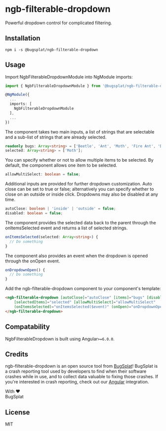# ngb-filterable-dropdown
Powerful dropdown control for complicated filtering.

## Installation
`npm i -s @bugsplat/ngb-filterable-dropdown`

## Usage
Import NgbFilterableDropdownModule into NgModule imports:
```ts
import { NgbFilterableDropdownModule } from '@bugsplat/ngb-filterable-dropdown'

@NgModule({
  ...
  imports: [
    NgbFilterableDropdownModule
  ],
  ...
})
```

The component takes two main inputs, a list of strings that are selectable and a sub-list of strings that are already selected. 
```ts
readonly bugs: Array<string> = ['Beetle', 'Ant', 'Moth', 'Fire Ant', 'Dung Beetle', 'Grass Ant'] 
selected: Array<string> = ['Moth'];
```

You can specify whether or not to allow multiple items to be selected. By default, the component allows one item to be selected.
```ts
allowMultiSelect: boolean = false;
```

Additional inputs are provided for further dropdown customization. Auto close can be set to true or false; alternatively you can specify whether to close on an outside or inside click. Dropdowns may also be disabled at any time.
```ts
autoClose: boolean | 'inside' | 'outside' = false;
disabled: boolean = false;
```

The component provides the selected data back to the parent through the onItemsSelected event and returns a list of selected strings.
```ts
onItemsSelected(selected: Array<string>) {
  // Do something
}
```

The component also provides an event when the dropdown is opened through the onOpen event.
```ts
onDropdownOpen() {
  // Do something
}
```

Add the ngb-filterable-dropdown component to your component's template:
```html
<ngb-filterable-dropdown [autoClose]="autoClose" [items]="bugs" [disabled]="disabled"
    [selectedItems]="selected" [allowMultiSelect]="allowMultiSelect"
    (onItemsSelected)="onItemsSelected($event)" (onOpen)="onDropdownOpen()">
</ngb-filterable-dropdown>
```

## Compatability
NgbFilterableDropdown is built using Angular`>=6.0.0`.

## Credits
ngb-filterable-dropdown is an open source tool from [BugSplat](https://www.bugsplat.com/)! BugSplat is a crash reporting tool used by developers to find when their software crashes while in use, and to collect data valuable to fixing those crashes. If you're interested in crash reporting, check out our [Angular](https://www.bugsplat.com/docs/sdk/angular/) integration. 

With :heart:  
BugSplat

## License
MIT
